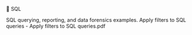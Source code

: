 🧮 SQL

SQL querying, reporting, and data forensics examples.
Apply filters to SQL queries - Apply filters to SQL queries.pdf
